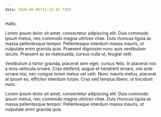 ```yaml
---
date: 2020-05-06T12:12:43.726Z
---
```

Hallo,

Lorem ipsum dolor sit amet, consectetur adipiscing elit. Duis commodo ipsum metus, nec commodo magna ultrices vitae. Duis rhoncus ligula ac massa pellentesque tempor. Pellentesque interdum massa mauris, ut vulputate enim gravida quis. Praesent dignissim nunc quis vestibulum iaculis. Praesent ac ex malesuada, cursus nulla ut, feugiat velit.

Vestibulum a tortor gravida, placerat sem eget, cursus felis. In placerat nisi a eros vehicula ornare. Cras eleifend, augue et hendrerit ornare, nisi ante ornare nisi, nec congue lorem metus vel velit. Nunc mauris metus, placerat at ipsum eu, efficitur interdum turpis. Cras sed tempus libero, ut tincidunt nunc.

Lorem ipsum dolor sit amet, consectetur adipiscing elit. Duis commodo ipsum metus, nec commodo magna ultrices vitae. Duis rhoncus ligula ac massa pellentesque tempor. Pellentesque interdum massa mauris, ut vulputate enim gravida quis.